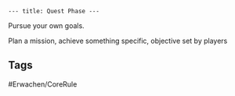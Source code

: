 ```--- title: Quest Phase ---```

Pursue your own goals.

Plan a mission, achieve something specific, objective set by players

## Tags
#Erwachen/CoreRule 